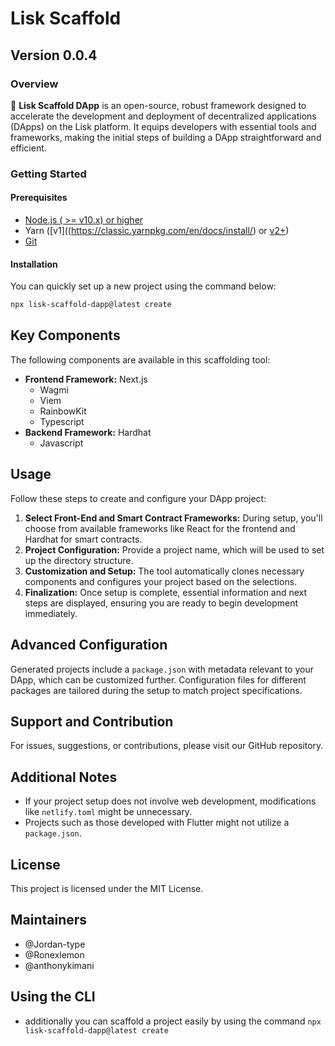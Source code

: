 <!-- Title -->
# Lisk Scaffold

## Version 0.0.4

### Overview

🧪 **Lisk Scaffold DApp** is an open-source, robust framework designed to accelerate the development and deployment of decentralized applications (DApps) on the Lisk platform. It equips developers with essential tools and frameworks, making the initial steps of building a DApp straightforward and efficient.

<!-- Getting Started -->

### Getting Started

#### Prerequisites

- [Node.js ( >= v10.x) or higher](https://nodejs.org/en/download)
- Yarn ([v1]((https://classic.yarnpkg.com/en/docs/install/) or [v2+](https://yarnpkg.com/getting-started/install))
- [Git](https://git-scm.com/downloads)

<!-- Installation Guide -->

#### Installation

You can quickly set up a new project using the command below:

```bash
npx lisk-scaffold-dapp@latest create

```

<!-- Frameworks Available -->

## Key Components

The following components are available in this scaffolding tool:

- **Frontend Framework:** Next.js
  - Wagmi
  - Viem
  - RainbowKit
  - Typescript
- **Backend Framework:** Hardhat
  - Javascript

<!--  Usage Examples -->

## Usage

Follow these steps to create and configure your DApp project:

1. **Select Front-End and Smart Contract Frameworks:** During setup, you'll choose from available frameworks like React for the frontend and Hardhat for smart contracts.
2. **Project Configuration:** Provide a project name, which will be used to set up the directory structure.
3. **Customization and Setup:** The tool automatically clones necessary components and configures your project based on the selections.
4. **Finalization:** Once setup is complete, essential information and next steps are displayed, ensuring you are ready to begin development immediately.

<!-- Config  -->

## Advanced Configuration

Generated projects include a `package.json` with metadata relevant to your DApp, which can be customized further. Configuration files for different packages are tailored during the setup to match project specifications.

<!-- Support and Contribution -->

## Support and Contribution

For issues, suggestions, or contributions, please visit our GitHub repository.

## Additional Notes

- If your project setup does not involve web development, modifications like `netlify.toml` might be unnecessary.
- Projects such as those developed with Flutter might not utilize a `package.json`.

## License

This project is licensed under the MIT License.

## Maintainers

- @Jordan-type
- @Ronexlemon
- @anthonykimani

<!-- Badges -->

## Using the CLI

- additionally you can scaffold a project easily by using the command `npx lisk-scaffold-dapp@latest create`

<!-- 
  "scripts": {
    "react-app:dev": "yarn workspace @scaffold-lisk/react-app dev",
    "react-app:build": "yarn workspace @scaffold-lisk/react-app build",
    "react-app:start": "yarn workspace @scaffold-lisk/react-app start",
    "react-app:lint": "yarn workspace @scaffold-lisk/react-app lint",
    "hardhat:compile": "yarn workspace @scaffold-lisk/hardhat compile"
  }, -->